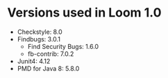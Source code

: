 # Versions used in Loom 1.0

- Checkstyle: 8.0
- Findbugs: 3.0.1
  - Find Security Bugs: 1.6.0
  - fb-contrib: 7.0.2
- Junit4: 4.12
- PMD for Java 8: 5.8.0
